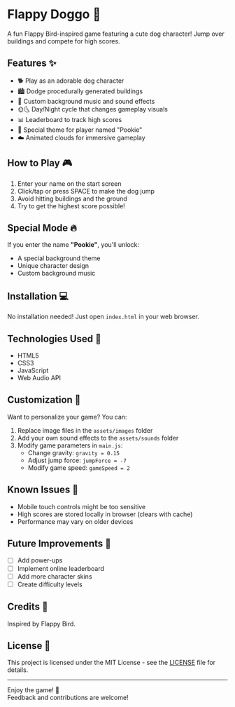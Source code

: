 # Flappy Doggo 🐶

A fun Flappy Bird-inspired game featuring a cute dog character! Jump over buildings and compete for high scores.


## Features ✨

- 🐕 Play as an adorable dog character
- 🏙️ Dodge procedurally generated buildings
- 🎵 Custom background music and sound effects
- 🌞🌜 Day/Night cycle that changes gameplay visuals
- 📊 Leaderboard to track high scores
- 🎨 Special theme for player named "Pookie"
- ☁️ Animated clouds for immersive gameplay

## How to Play 🎮

1. Enter your name on the start screen
2. Click/tap or press SPACE to make the dog jump
3. Avoid hitting buildings and the ground
4. Try to get the highest score possible!

## Special Mode 🔥

If you enter the name **"Pookie"**, you'll unlock:

- A special background theme
- Unique character design
- Custom background music

## Installation 💻

No installation needed! Just open `index.html` in your web browser.

## Technologies Used 💾

- HTML5
- CSS3
- JavaScript
- Web Audio API

## Customization 🎨

Want to personalize your game? You can:

1. Replace image files in the `assets/images` folder
2. Add your own sound effects to the `assets/sounds` folder
3. Modify game parameters in `main.js`:
   - Change gravity: `gravity = 0.15`
   - Adjust jump force: `jumpForce = -7`
   - Modify game speed: `gameSpeed = 2`

## Known Issues 🐛

- Mobile touch controls might be too sensitive
- High scores are stored locally in browser (clears with cache)
- Performance may vary on older devices

## Future Improvements 🚀

- [ ] Add power-ups
- [ ] Implement online leaderboard
- [ ] Add more character skins
- [ ] Create difficulty levels

## Credits 🙏

 
Inspired by Flappy Bird.

## License 📜

This project is licensed under the MIT License - see the [LICENSE](LICENSE) file for details.

---

Enjoy the game! 🐾  
Feedback and contributions are welcome!

